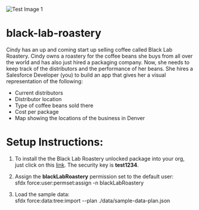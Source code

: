 ![Test Image 1](http://craftbeerpassport-b860.kxcdn.com/wp-content/uploads/2018/10/Black-Lab-Brewing-Logo.png)
# black-lab-roastery

Cindy has an up and coming start up selling coffee called Black Lab Roastery. Cindy owns a roastery for the coffee beans she buys from all over the world and has also just hired a packaging company. Now, she needs to keep track of the distributors and the performance of her beans. She hires a Salesforce Developer (you) to build an app that gives her a visual representation of the following:<br/>
<ul>
  <li>Current distributors</li>
  <li>Distributor location</li>
  <li>Type of coffee beans sold there</li>
  <li>Cost per package</li>
  <li>Map showing the locations of the business in Denver</li>
</ul>


# Setup Instructions:

1. To install the the Black Lab Roastery unlocked package into your org, just click on this <a href="https://login.salesforce.com/packaging/installPackage.apexp?p0=04t1I0000036w4eQAA" target="_new">link</a>. The security key is <b>test1234</b>.

2. Assign the <b>blackLabRoastery</b> permission set to the default user:<br/>
sfdx force:user:permset:assign -n blackLabRoastery

3. Load the sample data:<br/>
sfdx force:data:tree:import --plan ./data/sample-data-plan.json
